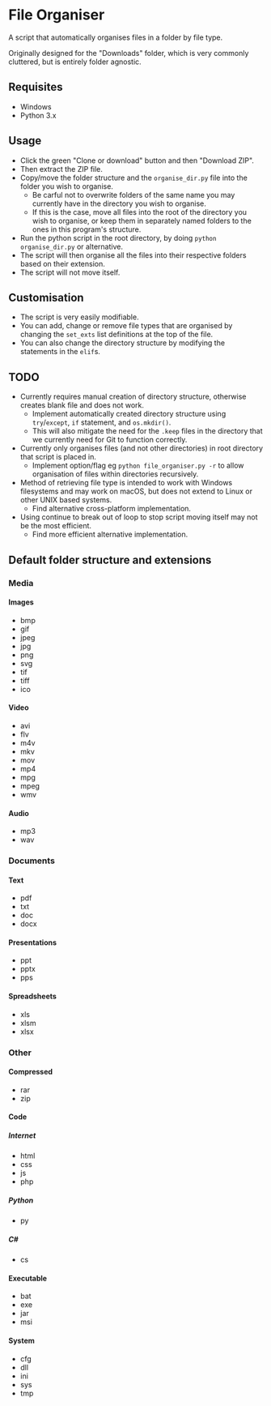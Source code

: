 # File Organiser
A script that automatically organises files in a folder by file type.

Originally designed for the "Downloads" folder, which is very commonly cluttered, but is entirely folder agnostic.

## Requisites
- Windows
- Python 3.x

## Usage
- Click the green "Clone or download" button and then "Download ZIP".
- Then extract the ZIP file.
- Copy/move the folder structure and the `organise_dir.py` file into the folder you wish to organise.
  - Be carful not to overwrite folders of the same name you may currently have in the directory you wish to organise.
  - If this is the case, move all files into the root of the directory you wish to organise, or keep them in separately named folders to the ones in this program's structure.
- Run the python script in the root directory, by doing `python organise_dir.py` or alternative.
- The script will then organise all the files into their respective folders based on their extension.
- The script will not move itself.

## Customisation
- The script is very easily modifiable.
- You can add, change or remove file types that are organised by changing the `set_exts` list definitions at the top of the file.
- You can also change the directory structure by modifying the statements in the `elif`s.

## TODO
- Currently requires manual creation of directory structure, otherwise creates blank file and does not work.
  - Implement automatically created directory structure using `try`/`except`, `if` statement, and `os.mkdir()`.
  - This will also mitigate the need for the `.keep` files in the directory that we currently need for Git to function correctly.
- Currently only organises files (and not other directories) in root directory that script is placed in.
  - Implement option/flag eg `python file_organiser.py -r` to allow organisation of files within directories recursively.
- Method of retrieving file type is intended to work with Windows filesystems and may work on macOS, but does not extend to Linux or other UNIX based systems.
  - Find alternative cross-platform implementation.
- Using continue to break out of loop to stop script moving itself may not be the most efficient.
  - Find more efficient alternative implementation.

## Default folder structure and extensions
### Media
#### Images
- bmp
- gif
- jpeg
- jpg
- png
- svg
- tif
- tiff
- ico

#### Video
- avi
- flv
- m4v
- mkv
- mov
- mp4
- mpg
- mpeg
- wmv

#### Audio
- mp3
- wav

### Documents
#### Text
- pdf
- txt
- doc
- docx

#### Presentations
- ppt
- pptx
- pps

#### Spreadsheets
- xls
- xlsm
- xlsx

### Other
#### Compressed
- rar
- zip

#### Code
##### Internet
- html
- css
- js
- php
##### Python
- py

##### C#
- cs

#### Executable
- bat
- exe
- jar
- msi

#### System
- cfg
- dll
- ini
- sys
- tmp
